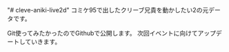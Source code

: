 "# cleve-aniki-live2d" 
コミケ95で出したクリーブ兄貴を動かしたい2の元データです。

Git使ってみたかったのでGithubで公開します。
次回イベントに向けてアップデートしていきます。
